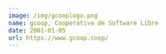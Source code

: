 ```yaml
---
image: /img/gcooplogo.png
name: gcoop, Cooperativa de Software Libre
date: 2001-01-05
url: https://www.gcoop.coop/
---
```

